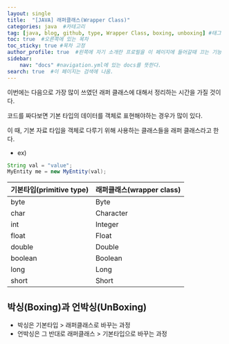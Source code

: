 ```yaml
---
layout: single
title:  "[JAVA] 래퍼클래스(Wrapper Class)"
categories: java  #카테고리
tag: [java, blog, github, type, Wrapper Class, boxing, unboxing] #태그
toc: true  #오른쪽에 있는 목차
toc_sticky: true #목차 고정
author_profile: true  #왼쪽에 자기 소개란 프로필을 이 페이지에 들어갈때 끄는 기능
sidebar:
    nav: "docs" #navigation.yml에 있는 docs를 뜻한다.
search: true  #이 페이지는 검색에 나옴.
---
```


이번에는 다음으로 가장 많이 쓰였던 래퍼 클래스에 대해서 정리하는 시간을 가질 것이다.

코드를 짜다보면 기본 타입의 데이터를 객체로 표현해야하는 경우가 많이 있다.

이 때, 기본 자료 타입을 객체로 다루기 위해 사용하는 클래스들을 래퍼 클래스라고 한다.
- ex) 

```java
String val = "value";
MyEntity me = new MyEntity(val);
```

|기본타입(primitive type)|래퍼클래스(wrapper class)|
|---|---|
|byte|Byte|
|char|Character|
|int|Integer|
|float|Float|
|double|Double|
|boolean|Boolean|
|long|Long|
|short|Short|

## 박싱(Boxing)과 언박싱(UnBoxing)

- 박싱은 기본타입 > 래퍼클래스로 바꾸는 과정
- 언박싱은 그 반대로 래퍼클래스 > 기본타입으로 바꾸는 과정
  